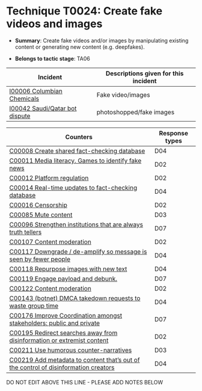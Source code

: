 # Technique T0024: Create fake videos and images

* **Summary**: Create fake videos and/or images by manipulating existing content or generating new content (e.g. deepfakes). 

* **Belongs to tactic stage**: TA06


| Incident | Descriptions given for this incident |
| -------- | -------------------- |
| [I00006 Columbian Chemicals](../incidents/I00006.md) | Fake video/images |
| [I00042 Saudi/Qatar bot dispute](../incidents/I00042.md) | photoshopped/fake images |



| Counters | Response types |
| -------- | -------------- |
| [C00008 Create shared fact-checking database](../counters/C00008.md) | D04 |
| [C00011 Media literacy. Games to identify fake news](../counters/C00011.md) | D02 |
| [C00012 Platform regulation](../counters/C00012.md) | D02 |
| [C00014 Real-time updates to fact-checking database](../counters/C00014.md) | D04 |
| [C00016 Censorship](../counters/C00016.md) | D02 |
| [C00085 Mute content](../counters/C00085.md) | D03 |
| [C00096 Strengthen institutions that are always truth tellers](../counters/C00096.md) | D07 |
| [C00107 Content moderation](../counters/C00107.md) | D02 |
| [C00117 Downgrade / de-amplify so message is seen by fewer people](../counters/C00117.md) | D04 |
| [C00118 Repurpose images with new text](../counters/C00118.md) | D04 |
| [C00119 Engage payload and debunk.](../counters/C00119.md) | D07 |
| [C00122 Content moderation](../counters/C00122.md) | D02 |
| [C00143 (botnet) DMCA takedown requests to waste group time](../counters/C00143.md) | D04 |
| [C00176 Improve Coordination amongst stakeholders: public and private](../counters/C00176.md) | D07 |
| [C00195 Redirect searches away from disinformation or extremist content ](../counters/C00195.md) | D02 |
| [C00211 Use humorous counter-narratives](../counters/C00211.md) | D03 |
| [C00219 Add metadata to content that’s out of the control of disinformation creators](../counters/C00219.md) | D04 |


DO NOT EDIT ABOVE THIS LINE - PLEASE ADD NOTES BELOW